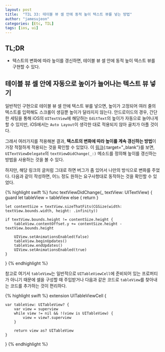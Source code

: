 ```yaml
---
layout: post
title:  "TIL 33: 테이블 뷰 셀 안에 동적 높이 텍스트 뷰를 넣는 방법"
author: "jamesujeon"
categories: [Etc, TIL]
tags: [ios, ui]
---
```


## TL;DR

- 텍스트의 변화에 따라 높이를 갱신하면, 테이블 뷰 셀 안에 동적 높이 텍스트 뷰를 구현할 수 있다.

## 테이블 뷰 셀 안에 자동으로 높이가 늘어나는 텍스트 뷰 넣기

일반적인 구현으로 테이블 뷰 셀 안에 텍스트 뷰를 넣으면, 높이가 고정되어 여러 줄의 텍스트를 입력해도 스크롤이 생길뿐 높이가 달라지지 않는다.
안드로이드의 경우, 간단한 세팅을 통해 iOS의 `UITextView`에 해당하는 `EditText`의 높이가 자동으로 늘어나게 할 수 있지만,
iOS에서는 `Auto Layout`이 생각한 대로 적용되지 않아 골치가 아플 것이다.

그래서 여러가지를 적용해본 결과, **텍스트의 변화에 따라 높이를 계속 갱신하는 방법**이 가장 적절하게 적용되는 것을 확인할 수 있었다.
이 [링크](https://www.damienpontifex.com/posts/self-sizing-uitableviewcell-with-uitextview-in-ios8/){:target="_blank"}를 보면,
`UITextViewDelegate`의 `textViewDidChange(_:)` 메소드를 정의해 높이를 갱신하는 방법을 사용하는 것을 볼 수 있다.

하지만, 해당 링크의 글처럼 그대로 하면 버그가 좀 있어서 나만의 방식으로 변화를 주었다.
다음과 같이 작성하면, 어느 정도 원하는 요구사항대로 동작하는 것을 확인할 수 있었다.

{% highlight swift %}
func textViewDidChange(_ textView: UITextView) {
    guard let tableView = tableView else { return }

    let contentSize = textView.sizeThatFits(CGSize(width: textView.bounds.width, height: .infinity))

    if textView.bounds.height != contentSize.height {
        tableView.contentOffset.y += contentSize.height - textView.bounds.height

        UIView.setAnimationsEnabled(false)
        tableView.beginUpdates()
        tableView.endUpdates()
        UIView.setAnimationsEnabled(true)
    }
}
{% endhighlight %}

참고로 여기서 `tableView`는 일반적으로 `UITableViewCell`에 준비되어 있는 프로퍼티가 아니기 때문에 셀을 구성할 때 주입받거나
다음과 같은 코드로 `tableView`를 찾아내는 코드를 추가하는 것이 편리하다.

{% highlight swift %}
extension UITableViewCell {

    var tableView: UITableView? {
        var view = superview
        while view != nil && !(view is UITableView) {
            view = view?.superview
        }

        return view as? UITableView
    }
}
{% endhighlight %}
